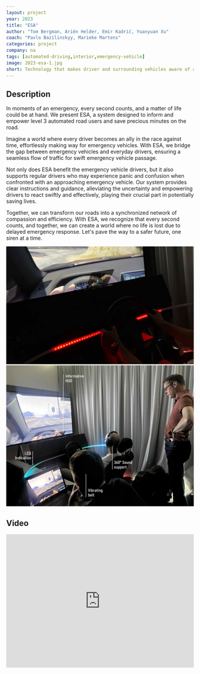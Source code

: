```yaml
---
layout: project
year: 2023
title: "ESA"
author: "Tom Bergman, Ariën Helder, Emir Kadrić, Yuanyuan Xu"
coach: "Pavlo Bazilinskyy, Marieke Martens"
categories: project
company: na
tags: [automated-driving,interior,emergency-vehicle]
image: 2023-esa-1.jpg
short: Technology that makes driver and surrounding vehicles aware of an emergency vehicle nearby and informs on the best way to act using iHMI. 
---
```


## Description
In moments of an emergency, every second counts, and a matter of life could be at hand. We present ESA, a system designed to inform and empower level 3 automated road users and save precious minutes on the road.

Imagine a world where every driver becomes an ally in the race against time, effortlessly making way for emergency vehicles. With ESA, we bridge the gap between emergency vehicles and everyday drivers, ensuring a seamless flow of traffic for swift emergency vehicle passage.

Not only does ESA benefit the emergency vehicle drivers, but it also supports regular drivers who may experience panic and confusion when confronted with an approaching emergency vehicle. Our system provides clear instructions and guidance, alleviating the uncertainty and empowering drivers to react swiftly and effectively, playing their crucial part in potentially saving lives.

Together, we can transform our roads into a synchronized network of compassion and efficiency. With ESA, we recognize that every second counts, and together, we can create a world where no life is lost due to delayed emergency response. Let's pave the way to a safer future, one siren at a time.

<div class="project-image">
  <img src="/assets/img/2023-esa-2.jpg">
</div>
<div class="project-image">
  <img src="/assets/img/2023-esa-3.jpg">
</div>

## Video
<iframe style="display:inline-block; border:0px solid #FFF; width: 100%; height: 358px" src="https://www.youtube.com/embed/0iFfYGtcZ2Q?playlist=0iFfYGtcZ2Q&loop=1&autoplay=1&mute=1" frameborder="0" allowfullscreen></iframe>